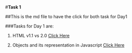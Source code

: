 #**Task 1** 

##This is the md file to have the click for both task for Day1


###Tasks for Day 1 are:
1. HTML v1.1 vs 2.0   [ Click Here ](https://medium.com/@tskbalaji15/html-v1-1-vs-v2-0-b32a52c2c259?postPublishedType=initial)

2. Objects and its representation in Javascript  [Click Here](https://medium.com/@tskbalaji15/objects-and-its-internal-representation-in-javascripts-8c809096d67ev)
